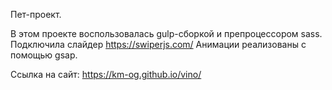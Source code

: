 Пет-проект.

В этом проекте воспользовалась gulp-сборкой и препроцессором sass.
Подключила слайдер https://swiperjs.com/
Анимации реализованы с помощью gsap.

Ссылка на сайт: https://km-og.github.io/vino/
